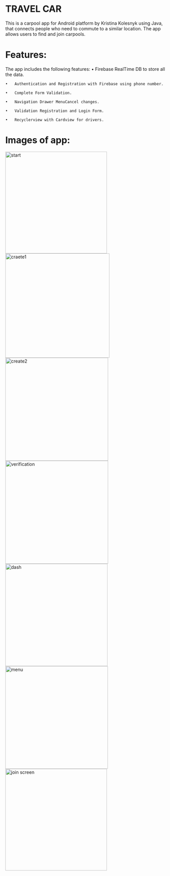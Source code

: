 # TRAVEL CAR

This is a carpool app for Android platform by Kristina Kolesnyk using Java, that connects people who need to commute to a similar location. The app allows users to find and join carpools. 

# Features:
The app includes the following features:
	•	Firebase RealTime DB to store all the data.
	
	•	Authentication and Registration with Firebase using phone number.
	
	•	Complete Form Validation.
	
	•	Navigation Drawer MenuCancel changes.
	
	•	Validation Registration and Login Form.
	
	•	Recyclerview with Cardview for drivers.
	
# Images of app:

<img width="317" alt="start" src="https://user-images.githubusercontent.com/126165994/221438873-7e6d9d72-b3dd-4d0f-bacd-dfa1cc1a9af7.png"> <img width="325" alt="craete1" src="https://user-images.githubusercontent.com/126165994/221438877-7dbd686c-ab70-46b7-bd1d-97f58996d7fa.png"> <img width="321" alt="create2" src="https://user-images.githubusercontent.com/126165994/221438884-96251435-24d8-4d22-bde9-f3378ff94f77.png">
<img width="321" alt="verification" src="https://user-images.githubusercontent.com/126165994/221439094-632ad6e4-8144-42a2-bd49-c011901e082a.png">
<img width="319" alt="dash" src="https://user-images.githubusercontent.com/126165994/221438892-b4ee96f7-bfaf-4ad4-9b84-b393b0681ae0.png">
<img width="320" alt="menu" src="https://user-images.githubusercontent.com/126165994/221438894-008249d2-d518-44e0-af69-dce19fae5a88.png">
<img width="317" alt="join screen" src="https://user-images.githubusercontent.com/126165994/221438896-f4de96d8-b868-4d2e-befe-5060ca520d20.png">
